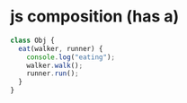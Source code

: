# js composition (has a)

```js
class Obj {
  eat(walker, runner) {
    console.log("eating");
    walker.walk();
    runner.run();
  }
}
```
